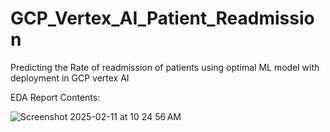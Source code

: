 # GCP_Vertex_AI_Patient_Readmission
Predicting the Rate of readmission of patients using optimal ML model with deployment in GCP vertex AI 

EDA Report Contents:

![Screenshot 2025-02-11 at 10 24 56 AM](https://github.com/user-attachments/assets/95c77abb-a2d6-469e-a719-a86a9f1609a6)
